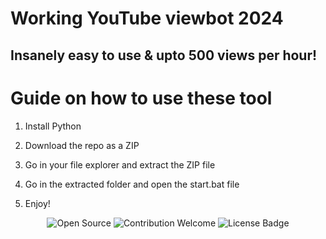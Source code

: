 # Working YouTube viewbot 2024

## Insanely easy to use & upto 500 views per hour!  
  
# Guide on how to use these tool 
 
1. Install Python  
 
2. Download the repo as a ZIP   

3. Go in your file explorer and extract the ZIP file 
 
4. Go in the extracted folder and open the start.bat file  

5. Enjoy! 
 
<p align="center"> 
  <img src="https://badges.frapsoft.com/os/v1/open-source.svg?v=103" alt="Open Source">
  <img src="https://img.shields.io/badge/contributions-welcome-brightgreen.svg?style=flat" alt="Contribution Welcome"> 
  <img src="https://img.shields.io/badge/License-GPLv3-blue.svg" alt="License Badge"> 
</p> 